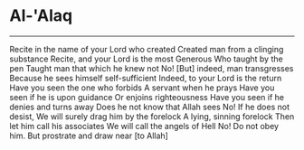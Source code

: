 # Al-'Alaq
---
Recite in the name of your Lord who created
Created man from a clinging substance
Recite, and your Lord is the most Generous
Who taught by the pen
Taught man that which he knew not
No! [But] indeed, man transgresses
Because he sees himself self-sufficient
Indeed, to your Lord is the return
Have you seen the one who forbids
A servant when he prays
Have you seen if he is upon guidance
Or enjoins righteousness
Have you seen if he denies and turns away
Does he not know that Allah sees
No! If he does not desist, We will surely drag him by the forelock
A lying, sinning forelock
Then let him call his associates
We will call the angels of Hell
No! Do not obey him. But prostrate and draw near [to Allah]

